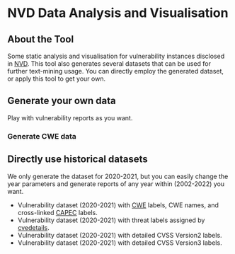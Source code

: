 # NVD Data Analysis and Visualisation

## About the Tool
Some static analysis and visualisation for vulnerability instances disclosed in [NVD](https://nvd.nist.gov/vuln/full-listing). This tool also generates several datasets that can be used for further text-mining usage. You can directly employ the generated dataset, or apply this tool to get your own. 


## Generate your own data
Play with vulnerability reports as you want. 
### Generate CWE data


## Directly use historical datasets
We only generate the dataset for 2020-2021, but you can easily change the year parameters and generate reports of any year within (2002-2022) you want. 
- Vulnerability dataset (2020-2021) with [CWE](https://cwe.mitre.org/index.html) labels, CWE names, and cross-linked [CAPEC](https://capec.mitre.org/index.html) labels. 
- Vulnerability dataset (2020-2021) with threat labels assigned by [cvedetails](https://www.cvedetails.com/vulnerabilities-by-types.php).
- Vulnerability dataset (2020-2021) with detailed CVSS Version2 labels.
- Vulnerability dataset (2020-2021) with detailed CVSS Version3 labels.
